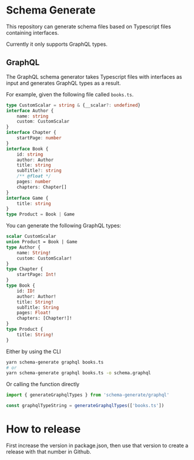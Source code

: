 # Schema Generate

This repository can generate schema files based on Typescript files containing interfaces.

Currently it only supports GraphQL types.

## GraphQL

The GraphQL schema generator takes Typescript files with interfaces as input and generates GraphQL types as a result.

For example, given the following file called `books.ts`.
```ts
type CustomScalar = string & {__scalar?: undefined}
interface Author {
    name: string
    custom: CustomScalar
}
interface Chapter {
    startPage: number
}
interface Book {
    id: string
    author: Author
    title: string
    subTitle?: string
    /** @float */
    pages: number
    chapters: Chapter[]
}
interface Game {
    title: string
}
type Product = Book | Game
```

You can generate the following GraphQL types:

```graphql
scalar CustomScalar
union Product = Book | Game
type Author {
    name: String!
    custom: CustomScalar!
}
type Chapter {
    startPage: Int!
}
type Book {
    id: ID!
    author: Author!
    title: String!
    subTitle: String
    pages: Float!
    chapters: [Chapter!]!
}
type Product {
    title: String!
}
```

Either by using the CLI

```bash
yarn schema-generate graphql books.ts
# or
yarn schema-generate graphql books.ts -o schema.graphql
```

Or calling the function directly

```ts
import { generateGraphqlTypes } from 'schema-generate/graphql'

const graphqlTypeString = generateGraphqlTypes(['books.ts'])
```

# How to release

First increase the version in package.json, then use that version to create a release with that number in Github.
